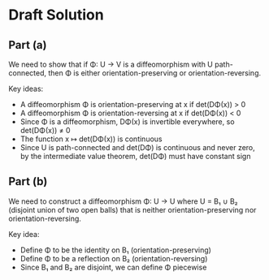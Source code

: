 # Draft Solution

## Part (a)
We need to show that if Φ: U → V is a diffeomorphism with U path-connected, then Φ is either orientation-preserving or orientation-reversing.

Key ideas:
- A diffeomorphism Φ is orientation-preserving at x if det(DΦ(x)) > 0
- A diffeomorphism Φ is orientation-reversing at x if det(DΦ(x)) < 0
- Since Φ is a diffeomorphism, DΦ(x) is invertible everywhere, so det(DΦ(x)) ≠ 0
- The function x ↦ det(DΦ(x)) is continuous
- Since U is path-connected and det(DΦ) is continuous and never zero, by the intermediate value theorem, det(DΦ) must have constant sign

## Part (b)
We need to construct a diffeomorphism Φ: U → U where U = B₁ ∪ B₂ (disjoint union of two open balls) that is neither orientation-preserving nor orientation-reversing.

Key idea:
- Define Φ to be the identity on B₁ (orientation-preserving)
- Define Φ to be a reflection on B₂ (orientation-reversing)
- Since B₁ and B₂ are disjoint, we can define Φ piecewise
